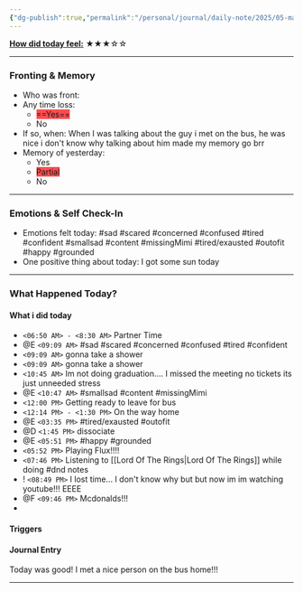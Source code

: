 ```yaml
---
{"dg-publish":true,"permalink":"/personal/journal/daily-note/2025/05-may/2025-05-16/","tags":["daily"]}
---
```


**<u>How did today feel:</u>** ★★★☆☆

---

### Fronting & Memory
- Who was front:  
- Any time loss: 
	- <span style="background:#ff4d4f">==Yes== </span>
	- No  
- If so, when:  When I was talking about the guy i met on the bus, he was nice i don't know why talking about him made my memory go brr
- Memory of yesterday: 
	- Yes
	- <span style="background:#ff4d4f">Partial</span>
	- No  

---

### Emotions & Self Check-In
- Emotions felt today:  #sad #scared #concerned #confused #tired #confident #smallsad #content #missingMimi #tired/exausted #outofit #happy #grounded 
- One positive thing about today:  I got some sun today

---

### What Happened Today?

#### What i did today 
- `<06:50 AM> - <8:30 AM>` Partner Time 
 - @E `<09:09 AM>` #sad #scared #concerned #confused #tired #confident 
- `<09:09 AM>` gonna take a shower 
- `<09:09 AM>` gonna take a shower 
- `<10:45 AM>` Im not doing graduation.... I missed the meeting no tickets its just unneeded stress 
 - @E `<10:47 AM>` #smallsad #content #missingMimi 
- `<12:00 PM>` Getting ready to leave for bus  
- `<12:14 PM> - <1:30 PM>` On the way home  
 - @E `<03:35 PM>` #tired/exausted #outofit 
- @D `<1:45 PM>` dissociate
- @E `<05:51 PM>` #happy #grounded 
- `<05:52 PM>` Playing Flux!!!! 
- `<07:46 PM>` Listening to [[Lord Of The Rings\|Lord Of The Rings]] while doing #dnd notes 
 - ! `<08:49 PM>` I lost time... I don't know why but but now im im watching youtube!!! EEEE 
 - @F `<09:46 PM>` Mcdonalds!!! 
- 
#### Triggers 

#### Journal Entry
Today was good! I met a nice person on the bus home!!!

---



